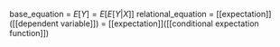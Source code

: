 
base_equation = $E[Y] = E[E[Y|X]]$
relational_equation = [[expectation]]([[dependent variable]]) = [[expectation]]([[conditional expectation function]])


